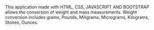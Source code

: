 This application made with HTML, CSS, JAVASCRIPT AND BOOTSTRAP allows the conversion of weight and mass measurements.
Weight conversion includes grams, Pounds, Miligrams, Micrograms, Kilograms, Stones, Ounces.